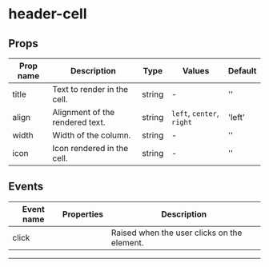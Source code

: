 # header-cell

## Props

| Prop name | Description                     | Type   | Values                    | Default |
| --------- | ------------------------------- | ------ | ------------------------- | ------- |
| title     | Text to render in the cell.     | string | -                         | ''      |
| align     | Alignment of the rendered text. | string | `left`, `center`, `right` | 'left'  |
| width     | Width of the column.            | string | -                         | ''      |
| icon      | Icon rendered in the cell.      | string | -                         | ''      |

## Events

| Event name | Properties | Description                                 |
| ---------- | ---------- | ------------------------------------------- |
| click      |            | Raised when the user clicks on the element. |

---
